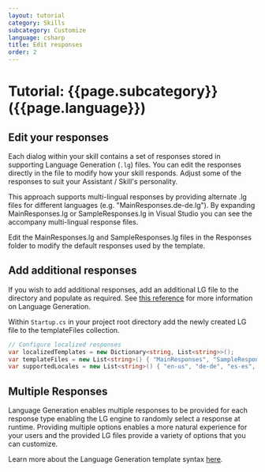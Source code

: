 ```yaml
---
layout: tutorial
category: Skills
subcategory: Customize
language: csharp
title: Edit responses
order: 2
---
```


# Tutorial: {{page.subcategory}} ({{page.language}})

## Edit your responses

Each dialog within your skill contains a set of responses stored in supporting Language Generation (`.lg`) files. You can edit the responses directly in the file to modify how your skill responds. Adjust some of the responses to suit your Assistant / Skill's personality.

This approach supports multi-lingual responses by providing alternate .lg files for different languages (e.g. "MainResponses.de-de.lg"). By expanding MainResponses.lg or SampleResponses.lg in Visual Studio you can see the accompany multi-lingual response files.

Edit the MainResponses.lg and SampleResponses.lg files in the Responses folder to modify the default responses used by the template.

## Add additional responses
If you wish to add additional responses, add an additional LG file to the directory and populate as required. See [this reference](https://github.com/microsoft/botbuilder-dotnet/tree/master/doc/LanguageGeneration) for more information on Language Generation.

Within `Startup.cs` in your project root directory add the newly created LG file to the templateFiles collection.

```csharp
// Configure localized responses
var localizedTemplates = new Dictionary<string, List<string>>();
var templateFiles = new List<string>() { "MainResponses", "SampleResponses" };
var supportedLocales = new List<string>() { "en-us", "de-de", "es-es", "fr-fr", "it-it", "zh-cn" };

```

## Multiple Responses

Language Generation enables multiple responses to be provided for each response type enabling the LG engine to randomly select a response at runtime. Providing multiple options enables a more natural experience for your users and the provided LG files provide a variety of options that you can customize.

Learn more about the Language Generation template syntax [here](https://github.com/microsoft/BotBuilder-Samples/blob/main/experimental/language-generation).

